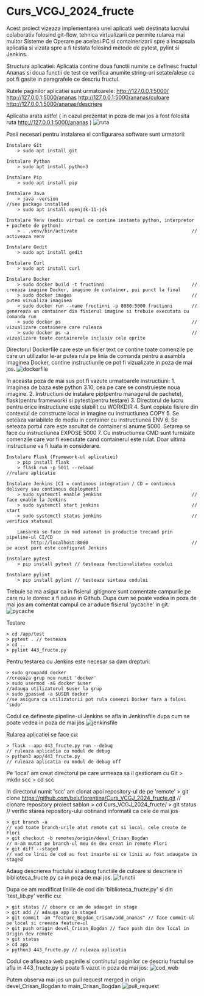 # Curs_VCGJ_2024_fructe

Acest proiect vizeaza implementarea unei aplicatii web destinata lucrului colaborativ folosind git-flow, tehnica virtualizarii ce permite rularea mai multor Sisteme de Operare pe acelasi PC si containerizarii spre a incapsula aplicatia si vizata spre a fi testata folosind metode de pytest, pylint si Jenkins.

Structura aplicatiei:
Aplicatia contine doua functii numite ce definesc fructul Ananas si doua functii de test ce verifica anumite string-uri setate/alese ca pot fi gasite in paragrafele ce descriu fructul.

Rutele paginilor aplicatiei sunt urmatoarele:
http://127.0.0.1:5000/
http://127.0.0.1:5000/ananas
http://127.0.0.1:5000/ananas/culoare
http://127.0.0.1:5000/ananas/descriere

Aplicatia arata astfel ( in cazul prezentat in poza de mai jos a fost folosita ruta http://127.0.0.1:5000/ananas )
![ruta](https://github.com/beluflorentina/Curs_VCGJ_2024_fructe/blob/devel_Crisan_Bogdan/documentation/images/aplicatie_web.png)

Pasii necesari pentru instalarea si configurarea software sunt urmatorii:

    Instalare Git
        > sudo apt install git

    Instalare Python
        > sudo apt install python3

    Instalare Pip
        > sudo apt install pip

    Instalare Java
        > java -version                                                 //see package installed
    	> sudo apt install openjdk-11-jdk

    Instalare Venv (mediu virtual ce contine instanta python, interpretor + pachete de python)
        > . .venv/bin/activate                                          // activeaza venv

    Instalare Gedit
        > sudo apt install gedit

    Instalare Curl
        > sudo apt install curl

    Instalare Docker
        > sudo docker build -t fructinni                                // creeaza imagine Docker, imagine de container, pui punct la final
        > sudo docker images 		                                    // putem vizualiza imaginea
        > sudo docker run --name fructinni -p 8080:5000 fructinni       // genereaza un container din fisierul imagine si trebuie executata cu comanda run
        > sudo docker ps 			                                    // vizualizare containere care ruleaza
        > sudo docker ps -a 			                                // vizualizare toate containerele inclusiv cele oprite

Directorul Dockerfile care este un fisier text ce contine toate comenzile pe care un utilizator le-ar putea rula pe linia de comanda pentru a asambla imaginea Docker, contine instructiunile ce pot fi vizualizate in poza de mai jos.
![dockerfile](https://github.com/beluflorentina/Curs_VCGJ_2024_fructe/blob/devel_Crisan_Bogdan/documentation/images/dockerfile.png)

In aceasta poza de mai sus pot fi vazute urmatoarele instructiuni: 1. Imaginea de baza este python 3.10, cea pe care se construieste noua imagine. 2. Instructiuni de instalare pip(pentru managerul de pachete), flask(pentru framework) si pytest(pentru testare) 3. Directorul de lucru pentru orice instructiune este stabilit cu WORKDIR 4. Sunt copiate fisiere din contextul de constructe local in imagine cu instructiunea COPY 5. Se seteaza variabilele de mediu in container cu instructiunea ENV 6. Se seteaza portul care este ascultat de container si anume 5000. Setarea se face cu instructiunea EXPOSE 5000 7. Cu instructiunea CMD sunt furnizate comenzile care vor fi executate cand containerul este rulat. Doar ultima instructiune va fi luata in considerare.

    Instalare Flask (Framework-ul aplicatiei)
        > pip install flask
        > flask run -p 5011 --reload                                    //rulare aplicatie

    Instalare Jenkins [CI = continous integration / CD = continous delivery sau continous deployment]
        > sudo systemctl enable jenkins 	                            // face enable la Jenkins
        > sudo systemctl start jenkins 	                                // start
        > sudo systemctl status jenkins 	                            // verifica statusul

    	Lansarea se face in mod automat in productie trecand prin pipeline-ul CI/CD
             http://localhost:8080                                      // pe acest port este configurat Jenkins

    Instalare pytest
        > pip install pytest // testeaza functionalitatea codului

    Instalare pylint
        > pip install pylint // testeaza sintaxa codului

Trebuie sa ma asigur ca in fisierul .gitignore sunt comentate campurile pe care nu le doresc a fi aduse in Github.
Dupa cum se poate vedea in poza de mai jos am comentat campul ce ar aduce fisierul 'pycache' in git.
![pycache](https://github.com/beluflorentina/Curs_VCGJ_2024_fructe/blob/devel_Crisan_Bogdan/documentation/images/gitignore_pycache.png)

Testare

    > cd /app/test
    > pytest . // testeaza
    > cd ..
    > pylint 443_fructe.py

Pentru testarea cu Jenkins este necesar sa dam drepturi:

    > sudo groupadd docker                                                          //creeaza grup nou numit 'docker'
    > sudo usermod -aG docker $user                                                 //adauga utilizatorul $user la grup
    > sudo gpasswd -a $USER docker                                                  //se asigura ca utilizatorii pot rula comenzi Docker fara a folosi 'sudo'

Codul ce defineste pipeline-ul Jenkins se afla in Jenkinsfile dupa cum se poate vedea in poza de mai jos
![jenkinsfile](https://github.com/beluflorentina/Curs_VCGJ_2024_fructe/blob/devel_Crisan_Bogdan/documentation/images/jenkinsfile.png)

Rularea aplicatiei se face cu:

    > flask --app 443_fructe.py run --debug                                         // ruleaza aplicatia cu modul de debug
    > python3 app/443_fructe.py                                                     // ruleaza aplicatia cu modul de debug off

Pe 'local' am creat directorul pe care urmeaza sa il gestionam cu Git > mkdir scc > cd scc

In directorul numit 'scc' am clonat apoi repository-ul de pe 'remote' > git clone https://github.com/beluflorentina/Curs_VCGJ_2024_fructe.git // clonare repository proiect sablon > cd Curs_VCGJ_2024_fructe/ > git status // verific starea repository-ului obtinand informatii ca cele de mai jos

    > git branch -a                                                                 // vad toate branch-urile atat remote cat si local, cele create de Flori
    > git checkout -b remotes/origin/devel_Crisan_Bogdan                            // m-am mutat pe branch-ul meu de dev creat in remote Flori
    > git diff --staged                                                             // vad ce linii de cod au fost inainte si ce linii au fost adaugate in staged

Adaug descrierea fructului si adaug functiile de culoare si descriere in biblioteca_fructe.py ca in poza de mai jos.
![functii](https://github.com/beluflorentina/Curs_VCGJ_2024_fructe/blob/devel_Crisan_Bogdan/documentation/images/functii.png)

Dupa ce am modificat liniile de cod din 'biblioteca_fructe.py' si din 'test_lib.py' verific cu:

    > git status // observ ce am de adaugat in stage
    > git add // adauga app in staged
    > git commit -am "feature_Bogdan_Crisan/add_ananas" // face commit-ul pe local si creeaza feature-ul
    > git push origin devel_Crisan_Bogdan // face push din dev local in Origin dev remote
    > git status
    > cd app
    > python3 443_fructe.py // ruleaza aplicatia

Codul ce afiseaza web paginile si continutul paginilor ce descriu fructul se afla in 443_fructe.py si poate fi vazut in poza de mai jos:
![cod_web](https://github.com/beluflorentina/Curs_VCGJ_2024_fructe/blob/devel_Crisan_Bogdan/documentation/images/aplicatie.png)

Putem observa mai jos un pull request merged in origin devel_Crisan_Bogdan to main_Crisan_Bogdan
![pull_request](https://github.com/beluflorentina/Curs_VCGJ_2024_fructe/blob/main_Crisan_Bogdan/documentation/images/readme_1.png)
